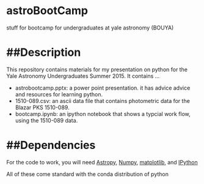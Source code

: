 # astroBootCamp
stuff for bootcamp for undergraduates at yale astronomy (BOUYA)

##Description
=============

This repository contains materials for my presentation on python for the Yale Astronomy Undergraduates Summer 2015.
It contains ... 

* astrobootcamp.pptx: a power point presentation. it has advice advice and resources for learning python.
* 1510-089.csv: an ascii data file that contains photometric data for the Blazar PKS 1510-089.
* bootcamp.ipynb: an ipython notebook that shows a typcial work flow, using the 1510-089 data. 

##Dependencies 
==============

For the code to work, you will need [Astropy](http://www.astropy.org/), [Numpy](http://www.numpy.org/), [matplotlib](http://matplotlib.org/), and [IPython](http://ipython.org/)

All of these come standard with the conda distribution of python


